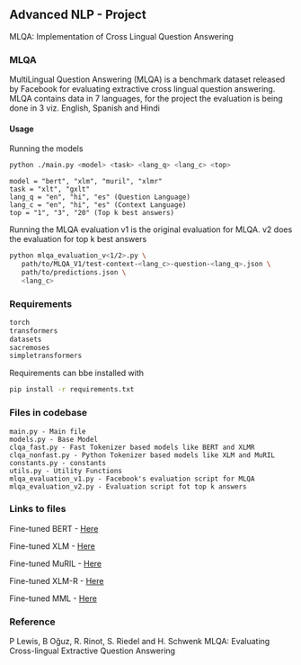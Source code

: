 ## Advanced NLP - Project
MLQA: Implementation of Cross Lingual Question Answering

### MLQA
MultiLingual Question Answering (MLQA) is a benchmark dataset released 
by Facebook for evaluating extractive cross lingual question answering.
 MLQA contains data in 7 languages, for the project the evaluation is 
being done in 3 viz. English, Spanish and Hindi

#### Usage
Running the models
```bash
python ./main.py <model> <task> <lang_q> <lang_c> <top>
```

```text
model = "bert", "xlm", "muril", "xlmr"
task = "xlt", "gxlt"
lang_q = "en", "hi", "es" (Question Language)
lang_c = "en", "hi", "es" (Context Language)
top = "1", "3", "20" (Top k best answers)
```
Running the MLQA evaluation
v1 is the original evaluation for MLQA. v2 does the evaluation for top k best answers
```bash
python mlqa_evaluation_v<1/2>.py \
   path/to/MLQA_V1/test-context-<lang_c>-question-<lang_q>.json \
   path/to/predictions.json \
   <lang_c>
```

### Requirements
```bash
torch
transformers
datasets
sacremoses
simpletransformers
```
Requirements can bbe installed with
```bash
pip install -r requirements.txt
```

### Files in codebase
```text
main.py - Main file
models.py - Base Model
clqa_fast.py - Fast Tokenizer based models like BERT and XLMR
clqa_nonfast.py - Python Tokenizer based models like XLM and MuRIL
constants.py - constants
utils.py - Utility Functions
mlqa_evaluation_v1.py - Facebook's evaluation script for MLQA
mlqa_evaluation_v2.py - Evaluation script fot top k answers

```

### Links to files
Fine-tuned BERT - 
<a href="https://huggingface.co/darshana1406/bert-base-multilingual-cased-finetuned-squad">Here</a>

Fine-tuned XLM - 
<a href="https://iiitaphyd-my.sharepoint.com/:u:/g/personal/aparajitha_allamraju_research_iiit_ac_in/ERZStpKmgwNAh1V3t8JekPABMXpL75CE2KbxpJNzpriKgQ?e=jq5b5e">Here</a>

Fine-tuned MuRIL - 
<a href="https://iiitaphyd-my.sharepoint.com/:u:/g/personal/aparajitha_allamraju_research_iiit_ac_in/EYXUdbaskapHiMNB6J4JavsB93NjxmpBIp7D5ujePoMO0w?e=lWr2eP">Here</a>

Fine-tuned XLM-R - 
<a href="https://huggingface.co/darshana1406/xlm-roberta-base-finetuned-squad">Here</a>

Fine-tuned MML -
<a href="https://huggingface.co/darshana1406/xlm-roberta-base-finetuned-squad-top20-mml?context=My+name+is+Clara+and+I+live+in+Berkeley.&question=What%27s+my+name%3F">Here</a>

### Reference
P Lewis, B Oğuz, R. Rinot, S. Riedel and H. Schwenk MLQA: Evaluating Cross-lingual Extractive Question Answering

